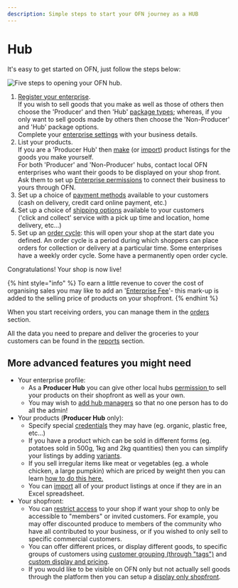 ```yaml
---
description: Simple steps to start your OFN journey as a HUB
---
```


# Hub

It's easy to get started on OFN, just follow the steps below:

![Five steps to opening your OFN hub.](<../.gitbook/assets/Set up in 5 steps draft.png>)

1. [Register your enterprise](../basic-features/register-and-create-your-profile.md). \
   If you wish to sell goods that you make as well as those of others then choose the 'Producer' and then 'Hub' [package types](../basic-features/enterprise-profile/package-types.md); whereas, if you only want to sell goods made by others then choose the 'Non-Producer' and 'Hub' package options.\
   Complete your [enterprise settings](../basic-features/enterprise-profile/enterprise-settings.md) with your business details.
2. List your products. \
   If you are a 'Producer Hub' then [make](../basic-features/products-1/products.md) (or [import](../basic-features/products-1/product-and-inventory-import.md#1-import-new-products)) product listings for the goods you make yourself.\
   For both 'Producer' and 'Non-Producer' hubs, contact local OFN enterprises who want their goods to be displayed on your shop front.  Ask them to set up [Enterprise permissions](../basic-features/enterprise-profile/enterprise-to-enterprise-permissions-e2es.md) to connect their business to yours through OFN.
3. Set up a choice of [payment methods](../basic-features/shopfront/payment-methods.md) available to your customers \
   (cash on delivery, credit card online payment, etc.)
4. Set up a choice of [shipping options](../basic-features/shopfront/shipping-methods.md) available to your customers \
   ('click and collect' service with a pick up time and location, home delivery, etc...)
5. Set up an [order cycle](../basic-features/shopfront/order-cycle/order-cycles-for-hubs.md): this will open your shop at the start date you defined.  An order cycle is a period during which shoppers can place orders for collection or delivery at a particular time.  Some enterprises have a weekly order cycle.  Some have a permanently open order cycle.

Congratulations! Your shop is now live!

{% hint style="info" %}
To earn a little revenue to cover the cost of organising sales you may like to add an '[Enterprise Fee](../basic-features/shopfront/enterprise-fees.md)'- this mark-up is added to the selling price of products on your shopfront.
{% endhint %}

When you start receiving orders, you can manage them in the [orders](../basic-features/orders/) section. &#x20;

All the data you need to prepare and deliver the groceries to your customers can be found in the [reports](../basic-features/reports/) section.

## More advanced features you might need

* Your enterprise profile:
  * As a **Producer Hub** you can give other local hubs [permission ](../basic-features/enterprise-profile/enterprise-to-enterprise-permissions-e2es.md)to sell your products on their shopfront as well as your own.
  * You may wish to [add hub managers](../basic-features/enterprise-profile/transfer-ownership.md) so that no one person has to do all the admin!
* Your products (**Producer Hub** only):&#x20;
  * Specify special [credentials](../basic-features/products-1/product-properties.md) they may have (eg. organic, plastic free, etc...)
  * If you have a product which can be sold in different forms (eg. potatoes sold in 500g, 1kg and 2kg quantities) then you can simplify your listings by adding [variants](../basic-features/products-1/product-variants.md).
  * If you sell irregular items like meat or vegetables (eg. a whole chicken, a large pumpkin) which are priced by weight then you can learn [how to do this here.](../basic-features/products-1/pricing-irregular-items-kg.md)
  * You can [import](../basic-features/products-1/product-and-inventory-import.md#1-import-new-products) all of your product listings at once if they are in an Excel spreadsheet.
* Your shopfront:
  * You can [restrict access](../basic-features/shopfront/private-shopfront.md) to your shop if want your shop to only be accessible to "members" or invited customers.   For example, you may offer discounted produce to members of the community who have all contributed to your business, or if you wished to only sell to specific commercial customers.
  * You can offer different prices, or display different goods, to specific groups of customers using [customer grouping (through "tags")](../basic-features/shopfront/customer-management-and-conditional-displays-prices/tags-and-tag-rules.md) and [custom display and pricing](../basic-features/shopfront/customer-management-and-conditional-displays-prices/).
  * If you would like to be visible on OFN only but not actually sell goods through the platform then you can setup a [display only shopfront](../basic-features/shopfront/display-only-order-cycles.md).
